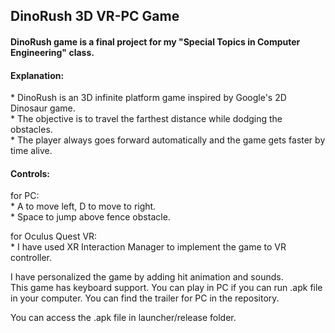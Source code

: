 <h2> DinoRush 3D VR-PC Game </h2>
<body>
  <h4> DinoRush game is a final project for my "Special Topics in Computer Engineering" class. </h4>
    <h4> Explanation: </h4>
      <p> * DinoRush is an 3D infinite platform game inspired by Google's 2D Dinosaur game. <br>
          * The objective is to travel the farthest distance while dodging the obstacles. <br>
          * The player always goes forward automatically and the game gets faster by time alive. <br>
      </p>		
      <h4> Controls: </h4>
	<p> for PC: <br>
      	  * A to move left, D to move to right. <br>
	  * Space to jump above fence obstacle. <br>
        </p>	
      	<p> for Oculus Quest VR: <br>
      	  * I have used XR Interaction Manager to implement the game to VR controller. <br>
        </p>

<p>	I have personalized the game by adding hit animation and sounds. <br>
	This game has keyboard support. You can play in PC if you can run .apk file in your computer.
	You can find the trailer for PC in the repository. <br>
</p>
	
<p> You can access the .apk file in launcher/release folder. </p>
</body>
